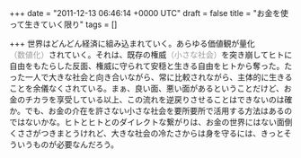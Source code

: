 
+++
date = "2011-12-13 06:46:14 +0000 UTC"
draft = false
title = "お金を使って生きていく限り"
tags = []

+++
世界はどんどん経済に組み込まれていく。あらゆる価値観が量化<span style="color: #999999">（数値化）</span>されていく。それは、既存の権威<span style="color: #999999">（小さな社会）</span>を突き崩してヒトに自由をもたらした反面、権威に守られて安穏と生きる自由をヒトから奪った。たった一人で大きな社会と向き合いながら、常に比較されながら、主体的に生きることを余儀なくされている。まぁ、良い面、悪い面があるということだけど、お金のチカラを享受している以上、この流れを逆戻りさせることはできないのは確か。でも、お金の介在を許さない小さな社会を要所要所で活用する方法はあるのではないかな。ヒトとヒトとのダイレクトな繋がりは、お金の世界にはない面倒くささがつきまとうけれど、大きな社会の冷たさからは身を守るには、きっとそういうものが必要なんだろう。


